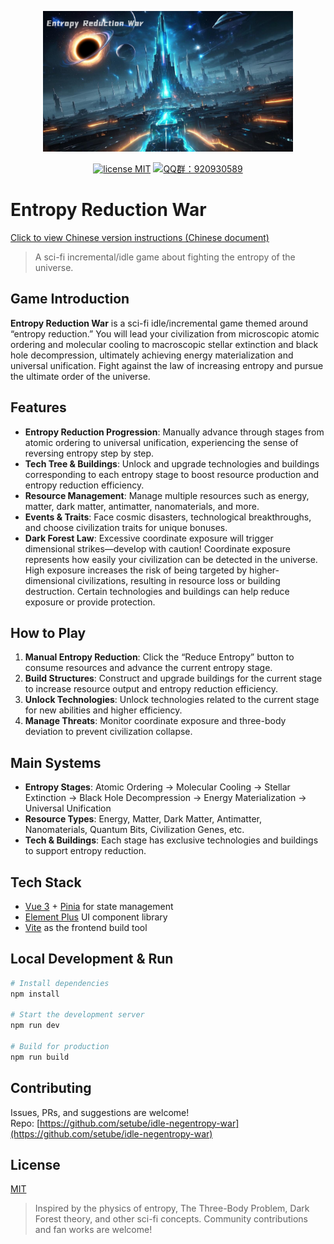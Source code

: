 <p align="center">
    <img src="./repository-images.png" width="400">
</p>
<p align="center">
    <a href="https://opensource.org/licenses/MIT"><img src="https://img.shields.io/badge/license-MIT-blue" alt="license MIT"></a>
    <a href="https://qm.qq.com/q/iifNs5qukg"><img src="https://img.shields.io/badge/QQ%E7%BE%A4-920930589-green" alt="QQ群：920930589"></a>
</p>

# Entropy Reduction War

[Click to view Chinese version instructions (Chinese document)](./README.zh-CN.md)

> A sci-fi incremental/idle game about fighting the entropy of the universe.

## Game Introduction

**Entropy Reduction War** is a sci-fi idle/incremental game themed around “entropy reduction.” You will lead your civilization from microscopic atomic ordering and molecular cooling to macroscopic stellar extinction and black hole decompression, ultimately achieving energy materialization and universal unification. Fight against the law of increasing entropy and pursue the ultimate order of the universe.

## Features

- **Entropy Reduction Progression**: Manually advance through stages from atomic ordering to universal unification, experiencing the sense of reversing entropy step by step.
- **Tech Tree & Buildings**: Unlock and upgrade technologies and buildings corresponding to each entropy stage to boost resource production and entropy reduction efficiency.
- **Resource Management**: Manage multiple resources such as energy, matter, dark matter, antimatter, nanomaterials, and more.
- **Events & Traits**: Face cosmic disasters, technological breakthroughs, and choose civilization traits for unique bonuses.
- **Dark Forest Law**: Excessive coordinate exposure will trigger dimensional strikes—develop with caution! Coordinate exposure represents how easily your civilization can be detected in the universe. High exposure increases the risk of being targeted by higher-dimensional civilizations, resulting in resource loss or building destruction. Certain technologies and buildings can help reduce exposure or provide protection.

## How to Play

1. **Manual Entropy Reduction**: Click the “Reduce Entropy” button to consume resources and advance the current entropy stage.
2. **Build Structures**: Construct and upgrade buildings for the current stage to increase resource output and entropy reduction efficiency.
3. **Unlock Technologies**: Unlock technologies related to the current stage for new abilities and higher efficiency.
4. **Manage Threats**: Monitor coordinate exposure and three-body deviation to prevent civilization collapse.

## Main Systems

- **Entropy Stages**: Atomic Ordering → Molecular Cooling → Stellar Extinction → Black Hole Decompression → Energy Materialization → Universal Unification
- **Resource Types**: Energy, Matter, Dark Matter, Antimatter, Nanomaterials, Quantum Bits, Civilization Genes, etc.
- **Tech & Buildings**: Each stage has exclusive technologies and buildings to support entropy reduction.

## Tech Stack

- [Vue 3](https://vuejs.org/) + [Pinia](https://pinia.vuejs.org/) for state management
- [Element Plus](https://element-plus.org/) UI component library
- [Vite](https://vitejs.dev/) as the frontend build tool

## Local Development & Run

```bash
# Install dependencies
npm install

# Start the development server
npm run dev

# Build for production
npm run build
```

## Contributing

Issues, PRs, and suggestions are welcome!  
Repo: [https://github.com/setube/idle-negentropy-war](https://github.com/setube/idle-negentropy-war)

## License

[MIT](LICENSE)

> Inspired by the physics of entropy, The Three-Body Problem, Dark Forest theory, and other sci-fi concepts. Community contributions and fan works are welcome!
